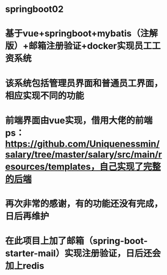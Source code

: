 # springboot02
# 基于vue+springboot+mybatis（注解版）+邮箱注册验证+docker实现员工工资系统
# 该系统包括管理员界面和普通员工界面，相应实现不同的功能
# 前端界面由vue实现，借用大佬的前端 ps：https://github.com/Uniquenessmin/salary/tree/master/salary/src/main/resources/templates，自己实现了完整的后端
# 再次非常的感谢，有的功能还没有完成，日后再维护
# 在此项目上加了邮箱（spring-boot-starter-mail）实现注册验证，日后还会加上redis
